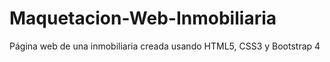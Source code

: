# Maquetacion-Web-Inmobiliaria
Página web de una inmobiliaria creada usando HTML5, CSS3 y Bootstrap 4

